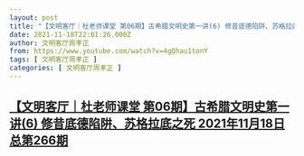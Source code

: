```yaml
---
layout: post
title: "【文明客厅｜杜老师课堂 第06期】古希腊文明史第一讲(6) 修昔底德陷阱、苏格拉底之死 2021年11月18日 总第266期"
date: 2021-11-18T22:01:26.000Z
author: 文明客厅周孝正
from: https://www.youtube.com/watch?v=4gQhau1tonY
tags: [ 文明客厅周孝正 ]
categories: [ 文明客厅周孝正 ]
---
```

<!--1637272886000-->
[【文明客厅｜杜老师课堂 第06期】古希腊文明史第一讲(6) 修昔底德陷阱、苏格拉底之死 2021年11月18日 总第266期](https://www.youtube.com/watch?v=4gQhau1tonY)
------

<div>

</div>
